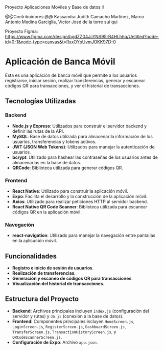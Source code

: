 Proyecto Aplicaciones Moviles y Base de datos ll

@@Contribuidores:@@
Kassandra Judith Camacho Martinez,
Marco Antonio Medina Garciglia,
Víctor José de la torre sui qui

Proyecto Figma: https://www.figma.com/design/bgdZZ04JcYNS95rB4HLhhq/Untitled?node-id=0-1&node-type=canvas&t=RxxOYpUvmJOKK97D-0

# Aplicación de Banca Móvil

Esta es una aplicación de banca móvil que permite a los usuarios registrarse, iniciar sesión, realizar transferencias, generar y escanear códigos QR para transacciones, y ver el historial de transacciones.

## Tecnologías Utilizadas

### Backend
- **Node.js y Express**: Utilizados para construir el servidor backend y definir las rutas de la API.
- **MySQL**: Base de datos utilizada para almacenar la información de los usuarios, transferencias y tokens activos.
- **JWT (JSON Web Tokens)**: Utilizados para manejar la autenticación de usuarios.
- **bcrypt**: Utilizado para hashear las contraseñas de los usuarios antes de almacenarlas en la base de datos.
- **QRCode**: Biblioteca utilizada para generar códigos QR.

### Frontend
- **React Native**: Utilizado para construir la aplicación móvil.
- **Expo**: Facilita el desarrollo y la construcción de la aplicación móvil.
- **Axios**: Utilizado para realizar peticiones HTTP al servidor backend.
- **React Native QR Code Scanner**: Biblioteca utilizada para escanear códigos QR en la aplicación móvil.

### Navegación
- **react-navigation**: Utilizado para manejar la navegación entre pantallas en la aplicación móvil.

## Funcionalidades
- **Registro e inicio de sesión de usuarios**.
- **Realización de transferencias**.
- **Generación y escaneo de códigos QR para transacciones**.
- **Visualización del historial de transacciones**.

## Estructura del Proyecto
- **Backend**: Archivos principales incluyen `index.js` (configuración del servidor y rutas) y `db.js` (conexión a la base de datos).
- **Frontend**: Componentes principales incluyen `HomeScreen.js`, `LoginScreen.js`, `RegisterScreen.js`, `DashboardScreen.js`, `TransferScreen.js`, `TransactionHistoryScreen.js`, y `QRCodeScannerScreen.js`.
- **Configuración de Expo**: Archivo `app.json`.
